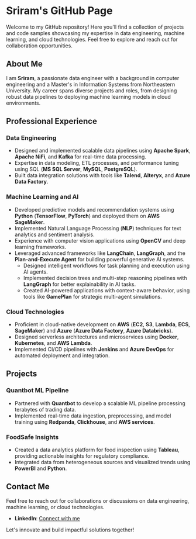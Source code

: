 # Sriram's GitHub Page

Welcome to my GitHub repository! Here you'll find a collection of projects and code samples showcasing my expertise in data engineering, machine learning, and cloud technologies. Feel free to explore and reach out for collaboration opportunities.

## About Me

I am **Sriram**, a passionate data engineer with a background in computer engineering and a Master's in Information Systems from Northeastern University. My career spans diverse projects and roles, from designing robust data pipelines to deploying machine learning models in cloud environments.

## Professional Experience

### Data Engineering

- Designed and implemented scalable data pipelines using **Apache Spark**, **Apache NiFi**, and **Kafka** for real-time data processing.
- Expertise in data modeling, ETL processes, and performance tuning using SQL (**MS SQL Server**, **MySQL**, **PostgreSQL**).
- Built data integration solutions with tools like **Talend**, **Alteryx**, and **Azure Data Factory**.

### Machine Learning and AI

- Developed predictive models and recommendation systems using **Python** (**TensorFlow**, **PyTorch**) and deployed them on **AWS SageMaker**.
- Implemented Natural Language Processing (**NLP**) techniques for text analytics and sentiment analysis.
- Experience with computer vision applications using **OpenCV** and deep learning frameworks.
- Leveraged advanced frameworks like **LangChain**, **LangGraph**, and the **Plan-and-Execute Agent** for building powerful generative AI systems.
  - Designed intelligent workflows for task planning and execution using AI agents.
  - Implemented decision trees and multi-step reasoning pipelines with **LangGraph** for better explainability in AI tasks.
  - Created AI-powered applications with context-aware behavior, using tools like **GamePlan** for strategic multi-agent simulations.

### Cloud Technologies

- Proficient in cloud-native development on **AWS** (**EC2**, **S3**, **Lambda**, **ECS**, **SageMaker**) and **Azure** (**Azure Data Factory**, **Azure Databricks**).
- Designed serverless architectures and microservices using **Docker**, **Kubernetes**, and **AWS Lambda**.
- Implemented CI/CD pipelines with **Jenkins** and **Azure DevOps** for automated deployment and integration.

## Projects

### Quantbot ML Pipeline

- Partnered with **Quantbot** to develop a scalable ML pipeline processing terabytes of trading data.
- Implemented real-time data ingestion, preprocessing, and model training using **Redpanda**, **Clickhouse**, and **AWS services**.

### FoodSafe Insights

- Created a data analytics platform for food inspection using **Tableau**, providing actionable insights for regulatory compliance.
- Integrated data from heterogeneous sources and visualized trends using **PowerBI** and **Python**.

## Contact Me

Feel free to reach out for collaborations or discussions on data engineering, machine learning, or cloud technologies. 

- **LinkedIn**: [Connect with me](https://www.linkedin.com/in/sriramvenky)

Let's innovate and build impactful solutions together!
